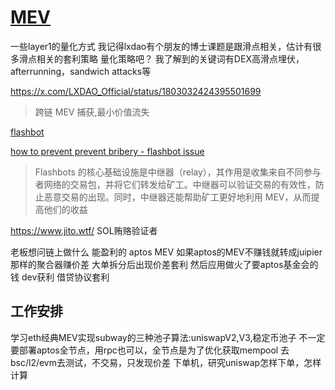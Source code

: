 # [MEV](/2024/06/mev.md)

一些layer1的量化方式  我记得lxdao有个朋友的博士课题是跟滑点相关，估计有很多滑点相关的套利策略 量化策略吧？
我了解到的关键词有DEX高滑点埋伏，afterrunning，sandwich attacks等

<https://x.com/LXDAO_Official/status/1803032424395501699>

> 跨链 MEV 捕获,最小价值流失

[flashbot](https://foresightnews.pro/article/detail/42395)

[how to prevent prevent bribery - flashbot issue](https://github.com/flashbots/mev-boost/issues/111)

> Flashbots 的核心基础设施是中继器（relay），其作用是收集来自不同参与者网络的交易包，并将它们转发给矿工。中继器可以验证交易的有效性，防止恶意交易的出现。同时，中继器还能帮助矿工更好地利用 MEV，从而提高他们的收益

https://www.jito.wtf/ SOL贿赂验证者


老板想问链上做什么 能盈利的
aptos MEV
如果aptos的MEV不赚钱就转成juipier那样的聚合器赚价差 大单拆分后出现价差套利 然后应用做火了要aptos基金会的钱
dev获利
借贷协议套利


## 工作安排
学习eth经典MEV实现subway的三种池子算法:uniswapV2,V3,稳定币池子
不一定要部署aptos全节点，用rpc也可以，全节点是为了优化获取mempool
去bsc/l2/evm去测试，不交易，只发现价差
下单机，研究uniswap怎样下单，怎样计算